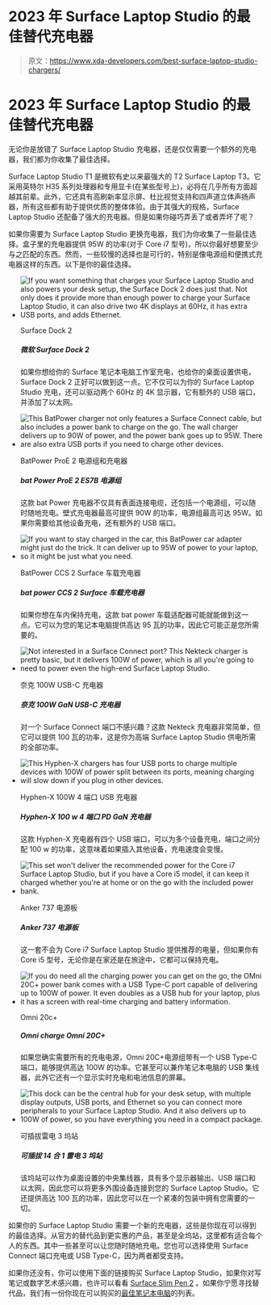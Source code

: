 # 2023 年 Surface Laptop Studio 的最佳替代充电器

> 原文：<https://www.xda-developers.com/best-surface-laptop-studio-chargers/>

# 2023 年 Surface Laptop Studio 的最佳替代充电器

无论你是放错了 Surface Laptop Studio 充电器，还是仅仅需要一个额外的充电器，我们都为你收集了最佳选择。

Surface Laptop Studio T1 是微软有史以来最强大的 T2 Surface Laptop T3。它采用英特尔 H35 系列处理器和专用显卡(在某些型号上)，必将在几乎所有方面超越其前辈。此外，它还具有高刷新率显示屏、杜比视觉支持和四声道立体声扬声器，所有这些都有助于提供优质的整体体验。由于其强大的规格，Surface Laptop Studio 还配备了强大的充电器。但是如果你碰巧弄丢了或者弄坏了呢？

如果你需要为 Surface Laptop Studio 更换充电器，我们为你收集了一些最佳选择。盒子里的充电器提供 95W 的功率(对于 Core i7 型号)，所以你最好想要至少与之匹配的东西。然而，一些较慢的选择也是可行的，特别是像电源组和便携式充电器这样的东西。以下是你的最佳选择。

*   <picture>![If you want something that charges your Surface Laptop Studio and also powers your desk setup, the Surface Dock 2 does just that. Not only does it provide more than enough power to charge your Surface Laptop Studio, it can also drive two 4K displays at 60Hz, it has extra USB ports, and adds Ethernet.](img/e006d32a3696f465417e6cc235cff094.png)</picture>

    Surface Dock 2

    ##### 微软 Surface Dock 2

    如果你想给你的 Surface 笔记本电脑工作室充电，也给你的桌面设置供电，Surface Dock 2 正好可以做到这一点。它不仅可以为你的 Surface Laptop Studio 充电，还可以驱动两个 60Hz 的 4K 显示器，它有额外的 USB 端口，并添加了以太网。

*   <picture>![This BatPower charger not only features a Surface Connect cable, but also includes a power bank to charge on the go. The wall charger delivers up to 90W of power, and the power bank goes up to 95W. There are also extra USB ports if you need to charge other devices.](img/b5f4af74f437c2ccb00e51a558369170.png)</picture>

    BatPower ProE 2 电源组和充电器

    ##### bat Power ProE 2 ES7B 电源组

    这款 bat Power 充电器不仅具有表面连接电缆，还包括一个电源组，可以随时随地充电。壁式充电器最高可提供 90W 的功率，电源组最高可达 95W。如果你需要给其他设备充电，还有额外的 USB 端口。

*   <picture>![If you want to stay charged in the car, this BatPower car adapter might just do the trick. It can deliver up to 95W of power to your laptop, so it might be just what you need.](img/a06910597c2c53483fe9005ce813eaa3.png)</picture>

    BatPower CCS 2 Surface 车载充电器

    ##### bat power CCS 2 Surface 车载充电器

    如果你想在车内保持充电，这款 bat power 车载适配器可能就能做到这一点。它可以为您的笔记本电脑提供高达 95 瓦的功率，因此它可能正是您所需要的。

*   <picture>![Not interested in a Surface Connect port? This Nekteck charger is pretty basic, but it delivers 100W of power, which is all you're going to need to power even the high-end Surface Laptop Studio.](img/da774d484193dfaafb90ce6ec882cf05.png)</picture>

    奈克 100W USB-C 充电器

    ##### 奈克 100W GaN USB-C 充电器

    对一个 Surface Connect 端口不感兴趣？这款 Nekteck 充电器非常简单，但它可以提供 100 瓦的功率，这是你为高端 Surface Laptop Studio 供电所需的全部功率。

*   <picture>![This Hyphen-X chargers has four USB ports to charge multiple devices with 100W of power split between its ports, meaning charging will slow down if you plug in other devices.](img/4946515f7526eadf241a608ac637da69.png)</picture>

    Hyphen-X 100W 4 端口 USB 充电器

    ##### Hyphen-X 100 w 4 端口 PD GaN 充电器

    这款 Hyphen-X 充电器有四个 USB 端口，可以为多个设备充电，端口之间分配 100 w 的功率，这意味着如果插入其他设备，充电速度会变慢。

*   <picture>![This set won't deliver the recommended power for the Core i7 Surface Laptop Studio, but if you have a Core i5 model, it can keep it charged whether you're at home or on the go with the included power bank.](img/5bdfd13c970694adbf852743d292e0e4.png)</picture>

    Anker 737 电源板

    ##### Anker 737 电源板

    这一套不会为 Core i7 Surface Laptop Studio 提供推荐的电量，但如果你有 Core i5 型号，无论你是在家还是在旅途中，它都可以保持充电。

*   <picture>![If you do need all the charging power you can get on the go, the OMni 20C+ power bank comes with a USB Type-C port capable of delivering up to 100W of power. It even doubles as a USB hub for your laptop, plus it has a screen with real-time charging and battery information.](img/b3fef96ae4cdae5feeb6f0fcf49539eb.png)</picture>

    Omni 20c+

    ##### Omni charge Omni 20C+

    如果您确实需要所有的充电电源，Omni 20C+电源组带有一个 USB Type-C 端口，能够提供高达 100W 的功率。它甚至可以兼作笔记本电脑的 USB 集线器，此外它还有一个显示实时充电和电池信息的屏幕。

*   <picture>![This dock can be the central hub for your desk setup, with multiple display outputs, USB ports, and Ethernet so you can connect more peripherals to your Surface Laptop Studio. And it also delivers up to 100W of power, so you have everything you need in a compact package.](img/b05aa2c5cd94019dd2bd8dfd2b9e7c4e.png)</picture>

    可插拔雷电 3 坞站

    ##### 可插拔 14 合 1 雷电 3 坞站

    该坞站可以作为桌面设置的中央集线器，具有多个显示器输出、USB 端口和以太网，因此您可以将更多外围设备连接到您的 Surface Laptop Studio。它还提供高达 100 瓦的功率，因此您可以在一个紧凑的包装中拥有您需要的一切。

如果你的 Surface Laptop Studio 需要一个新的充电器，这些是你现在可以得到的最佳选择。从官方的替代品到更实惠的产品，甚至是全坞站，这里都有适合每个人的东西。其中一些甚至可以让您随时随地充电。您也可以选择使用 Surface Connect 端口充电或 USB Type-C，因为两者都受支持。

如果你还没有，你可以使用下面的链接购买 Surface Laptop Studio，如果你对写笔记或数字艺术感兴趣，也许可以看看 [Surface Slim Pen 2](https://www.amazon.com/Microsoft-Surface-Slim-Pen-Matte/dp/B09DK2YSH2/?tag=xda-ldjcg4s-20&ascsubtag=UUxdaUeUpU5364&asc_refurl=https%3A%2F%2Fwww.xda-developers.com%2Fbest-surface-laptop-studio-chargers%2F&asc_campaign=Affiliate) 。如果你宁愿寻找替代品，我们有一份你现在可以购买的[最佳笔记本电脑](https://www.xda-developers.com/best-laptops/)的列表。